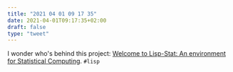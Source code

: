 ```yaml
---
title: "2021 04 01 09 17 35"
date: 2021-04-01T09:17:35+02:00
draft: false
type: "tweet"
---
```

I wonder who's behind this project: [Welcome to Lisp-Stat: An environment for Statistical Computing](https://lisp-stat.dev/). `#lisp`
